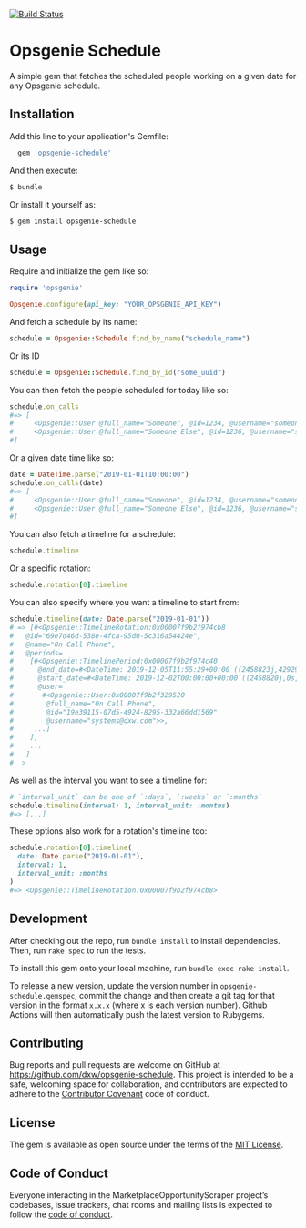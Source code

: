 [![Build Status](https://github.com/dxw/opsgenie-schedule/workflows/Build/badge.svg)](https://github.com/dxw/opsgenie-schedule/actions)

# Opsgenie Schedule

A simple gem that fetches the scheduled people working on a given date for any Opsgenie schedule.

## Installation

Add this line to your application's Gemfile:

```ruby
  gem 'opsgenie-schedule'
```

And then execute:

```bash
$ bundle
```

Or install it yourself as:

```bash
$ gem install opsgenie-schedule
```

## Usage

Require and initialize the gem like so:

```ruby
require 'opsgenie'

Opsgenie.configure(api_key: "YOUR_OPSGENIE_API_KEY")
```

And fetch a schedule by its name:

```ruby
schedule = Opsgenie::Schedule.find_by_name("schedule_name")
```

Or its ID

```ruby
schedule = Opsgenie::Schedule.find_by_id("some_uuid")
```

You can then fetch the people scheduled for today like so:

```ruby
schedule.on_calls
#=> [
#     <Opsgenie::User @full_name="Someone", @id=1234, @username="someone@example.com">,
#     <Opsgenie::User @full_name="Someone Else", @id=1236, @username="somesomeone-elseone@example.com">
#]
```

Or a given date time like so:

```ruby
date = DateTime.parse("2019-01-01T10:00:00")
schedule.on_calls(date)
#=> [
#     <Opsgenie::User @full_name="Someone", @id=1234, @username="someone@example.com">,
#     <Opsgenie::User @full_name="Someone Else", @id=1236, @username="somesomeone-elseone@example.com">
#]
```

You can also fetch a timeline for a schedule:

```ruby
schedule.timeline
```

Or a specific rotation:

```ruby
schedule.rotation[0].timeline
```

You can also specify where you want a timeline to start from:

```ruby
schedule.timeline(date: Date.parse("2019-01-01"))
# => [#<Opsgenie::TimelineRotation:0x00007f9b2f974cb8
#   @id="69e7d46d-538e-4fca-95d0-5c316a54424e",
#   @name="On Call Phone",
#   @periods=
#    [#<Opsgenie::TimelinePeriod:0x00007f9b2f974c40
#      @end_date=#<DateTime: 2019-12-05T11:55:29+00:00 ((2458823j,42929s,816000000n),+0s,2299161j)>,
#      @start_date=#<DateTime: 2019-12-02T00:00:00+00:00 ((2458820j,0s,0n),+0s,2299161j)>,
#      @user=
#       #<Opsgenie::User:0x00007f9b2f329520
#        @full_name="On Call Phone",
#        @id="19e39115-07d5-4924-8295-332a66dd1569",
#        @username="systems@dxw.com">>,
#     ...]
#    ],
#    ...
#   ]
#  >
```

As well as the interval you want to see a timeline for:

```ruby
# `interval_unit` can be one of `:days`, `:weeks` or `:months`
schedule.timeline(interval: 1, interval_unit: :months)
#=> [...]
```

These options also work for a rotation's timeline too:

```ruby
schedule.rotation[0].timeline(
  date: Date.parse("2019-01-01"),
  interval: 1,
  interval_unit: :months
)
#=> <Opsgenie::TimelineRotation:0x00007f9b2f974cb8>
```

## Development

After checking out the repo, run `bundle install` to install dependencies. Then, run `rake spec` to run the tests.

To install this gem onto your local machine, run `bundle exec rake install`.

To release a new version, update the version number in `opsgenie-schedule.gemspec`, commit the change and then create a git tag for that version in the
format `x.x.x` (where x is each version number). Github Actions will then automatically push the latest version to Rubygems.

## Contributing

Bug reports and pull requests are welcome on GitHub at https://github.com/dxw/opsgenie-schedule. This project is intended to be a safe, welcoming space for collaboration, and contributors are expected to adhere to the [Contributor Covenant](http://contributor-covenant.org) code of conduct.

## License

The gem is available as open source under the terms of the [MIT License](https://opensource.org/licenses/MIT).

## Code of Conduct

Everyone interacting in the MarketplaceOpportunityScraper project’s codebases, issue trackers, chat rooms and mailing lists is expected to follow the [code of conduct](https://github.com/dxw/opsgenie-schedule/blob/master/CODE_OF_CONDUCT.md).

